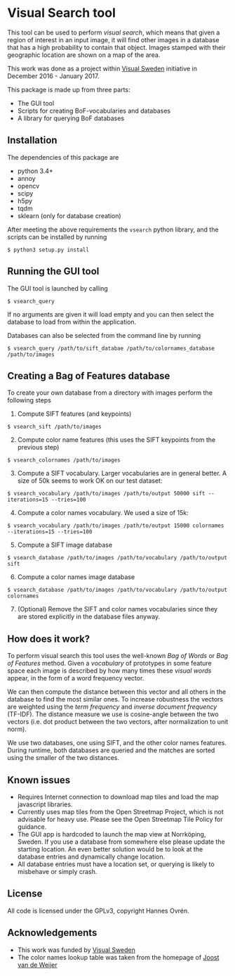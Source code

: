 # Visual Search tool
This tool can be used to perform *visual search*, which means that given a region of interest in
an input image, it will find other images in a database that has a high probability to contain that object.
Images stamped with their geographic location are shown on a map of the area.

This work was done as a project within [Visual Sweden](http://www.visualsweden.se/) initiative
in December 2016 - January 2017.

This package is made up from three parts:
- The GUI tool
- Scripts for creating BoF-vocabularies and databases
- A library for querying BoF databases

## Installation
The dependencies of this package are
- python 3.4+
- annoy
- opencv
- scipy
- h5py
- tqdm
- sklearn (only for database creation)

After meeting the above requirements the `vsearch` python library, and the scripts can be installed
by running

    $ python3 setup.py install
    
## Running the GUI tool
The GUI tool is launched by calling

    $ vsearch_query

If no arguments are given it will load empty and you can then select the database to load from
within the application.

Databases can also be selected from the command line by running

    $ vsearch_query /path/to/sift_databae /path/to/colornames_database /path/to/images
 
## Creating a Bag of Features database
To create your own database from a directory with images perform the following steps

1. Compute SIFT features (and keypoints)
```
$ vsearch_sift /path/to/images
```

2. Compute color name features (this uses the SIFT keypoints from the previous step)
```
$ vsearch_colornames /path/to/images
```

3. Compute a SIFT vocabulary. Larger vocabularies are in general better.
A size of 50k seems to work OK on our test dataset:
```
$ vsearch_vocabulary /path/to/images /path/to/output 50000 sift --iterations=15 --tries=100
```
4. Compute a color names vocabulary. We used a size of 15k:
```
$ vsearch_vocabulary /path/to/images /path/to/output 15000 colornames --iterations=15 --tries=100
```
 
5. Compute a SIFT image database
```
$ vsearch_database /path/to/images /path/to/vocabulary /path/to/output sift
```

6. Compute a color names image database
```
$ vsearch_database /path/to/images /path/to/vocabulary /path/to/output colornames
```

7. (Optional) Remove the SIFT and color names vocabularies since they are stored explicitly in
the database files anyway.

## How does it work?
To perform visual search this tool uses the well-known *Bag of Words* or *Bag of Features* method.
Given a *vocabulary* of prototypes in some feature space each 
image is described by how many times these *visual words* appear, in the form of
a word frequency vector.

We can then compute the distance between this vector and all others in the database to
find the most similar ones.
To increase robustness the vectors are weighted using the *term frequency* and
*inverse document frequency* (TF-IDF).
The distance measure we use is cosine-angle between the two vectors (i.e. dot product between
the two vectors, after normalization to unit norm).

We use two databases, one using SIFT, and the other color names features.
During runtime, both databases are queried and the matches are sorted using the
smaller of the two distances.

## Known issues
- Requires Internet connection to download map tiles and load the map javascript libraries.
- Currently uses map tiles from the Open Streetmap Project, which is not advisable for heavy use.
Please see the Open Streetmap Tile Policy for guidance.
- The GUI app is hardcoded to launch the map view at Norrköping, Sweden.
If you use a database from somewhere else please update the starting location.
An even better solution would be to look at the database entries and dynamically
change location.
- All database entries must have a location set, or querying is likely to misbehave
or simply crash.

## License
All code is licensed under the GPLv3, copyright Hannes Ovrén.
 
## Acknowledgements
- This work was funded by [Visual Sweden](http://www.visualsweden.se/)
- The color names lookup table was taken from the homepage of 
[Joost van de Weijer](http://lear.inrialpes.fr/people/vandeweijer/)